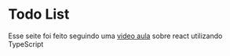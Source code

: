 # Todo List

Esse seite foi feito seguindo uma [video aula](https://www.youtube.com/watch?v=95sAtAareR8) sobre react utilizando TypeScript
